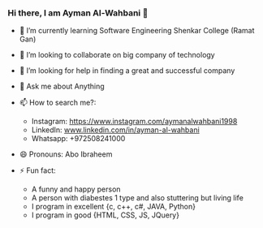 ### Hi there, I am Ayman Al-Wahbani 👋

- 🌱 I’m currently learning Software Engineering Shenkar College (Ramat Gan)

- 👯 I’m looking to collaborate on big company of technology

- 🤔 I’m looking for help in finding a great and successful company

- 💬 Ask me about Anything 

- 📫 How to search me?:
  - Instagram: https://www.instagram.com/aymanalwahbani1998
  - LinkedIn: www.linkedin.com/in/ayman-al-wahbani
  - Whatsapp: +972508241000

- 😄 Pronouns: Abo Ibraheem

- ⚡ Fun fact: 
  - A funny and happy person
  - A person with diabestes 1 type and also stuttering but living life
  - I program in excellent {c, c++, c#, JAVA, Python}
  - I program in good {HTML, CSS, JS, JQuery}
